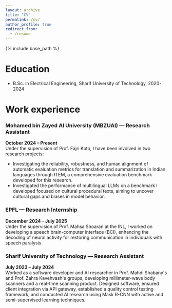 ```yaml
---
layout: archive
title: "CV"
permalink: /cv/
author_profile: true
redirect_from:
  - /resume
---
```


{% include base_path %}

Education
======
* B.Sc. in Electrical Engineering, Sharif University of Technology, 2020-2024

Work experience
======
### Mohamed bin Zayed AI University (MBZUAI) — Research Assistant
**October 2024 – Present**  
Under the supervision of Prof. Fajri Koto, I have been involved in two research projects:

- Investigating the reliability, robustness, and human alignment of automatic evaluation metrics for translation and summarization in Indian languages through ITEM, a comprehensive evaluation benchmark developed for this research.
- Investigated the performance of multilingual LLMs on a benchmark I developed focused on cultural procedural texts, aiming to uncover cultural gaps and biases in model behavior.

### EPFL — Research Internship
**December 2024 – July 2025**  
Under the supervision of Prof. Mahsa Shoaran at the INL, I worked on developing a speech brain-computer interface (BCI), enhancing the decoding of neural activity for restoring communication in individuals with speech paralysis.

### Sharif University of Technology — Research Assistant
**July 2023 – July 2024**  
Worked as a software developer and AI researcher in Prof. Mahdi Shabany's and Prof. Zahra Kavehvash's groups, developing millimeter-wave body scanners and a real-time scanning product. Designed software, ensured client integration via API gateway, established a quality control testing framework, and conducted AI research using Mask R-CNN with active and semi-supervised learning techniques.
